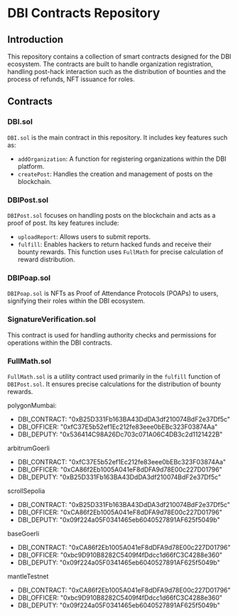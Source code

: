 # DBI Contracts Repository

## Introduction
This repository contains a collection of smart contracts designed for the DBI ecosystem. 
The contracts are built to handle organization registration, handling post-hack interaction such as the distribution of bounties and the process of refunds, NFT issuance for roles.

## Contracts

### DBI.sol
`DBI.sol` is the main contract in this repository. It includes key features such as:

- `addOrganization`: A function for registering organizations within the DBI platform.
- `createPost`: Handles the creation and management of posts on the blockchain.

### DBIPost.sol
`DBIPost.sol` focuses on handling posts on the blockchain and acts as a proof of post. Its key features include:

- `uploadReport`: Allows users to submit reports.
- `fulfill`: Enables hackers to return hacked funds and receive their bounty rewards. This function uses `FullMath` for precise calculation of reward distribution.

### DBIPoap.sol
`DBIPoap.sol` is NFTs as Proof of Attendance Protocols (POAPs) to users, signifying their roles within the DBI ecosystem.

### SignatureVerification.sol
This contract is used for handling authority checks and permissions for operations within the DBI contracts.

### FullMath.sol
`FullMath.sol` is a utility contract used primarily in the `fulfill` function of `DBIPost.sol`. It ensures precise calculations for the distribution of bounty rewards.

polygonMumbai: 
- DBI_CONTRACT: "0xB25D331Fb163BA43DdDA3df210074BdF2e37Df5c" 
- DBI_OFFICER: "0xfC37E5b52ef1Ec212fe83eee0bEBc323F03874Aa" 
- DBI_DEPUTY: "0x536414C98A26Dc703c071A06C4DB3c2d1121422B" 

  
arbitrumGoerli 
- DBI_CONTRACT: "0xfC37E5b52ef1Ec212fe83eee0bEBc323F03874Aa"
- DBI_OFFICER: "0xCA86f2Eb1005A041eF8dDFA9d78E00c227D01796"
- DBI_DEPUTY: "0xB25D331Fb163BA43DdDA3df210074BdF2e37Df5c" 

scrollSepolia 
- DBI_CONTRACT: "0xB25D331Fb163BA43DdDA3df210074BdF2e37Df5c"
- DBI_OFFICER: "0xCA86f2Eb1005A041eF8dDFA9d78E00c227D01796"
- DBI_DEPUTY: "0x09f224a05F0341465eb6040527891AF625f5049b"

baseGoerli 
- DBI_CONTRACT: "0xCA86f2Eb1005A041eF8dDFA9d78E00c227D01796"
- DBI_OFFICER: "0xbc9D910B8282C5409f4fDdcc1d66fC3C4288e360"
- DBI_DEPUTY: "0x09f224a05F0341465eb6040527891AF625f5049b"

mantleTestnet 
- DBI_CONTRACT: "0xCA86f2Eb1005A041eF8dDFA9d78E00c227D01796"
- DBI_OFFICER: "0xbc9D910B8282C5409f4fDdcc1d66fC3C4288e360"
- DBI_DEPUTY: "0x09f224a05F0341465eb6040527891AF625f5049b"
